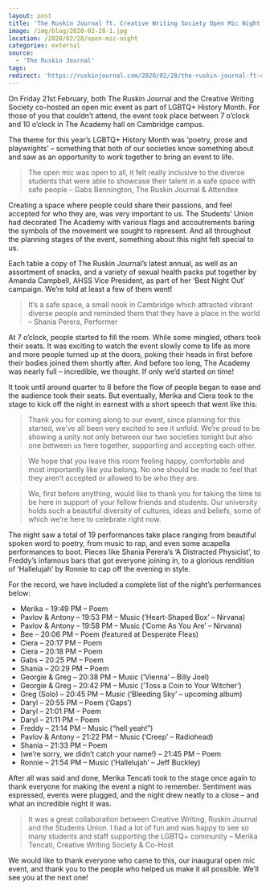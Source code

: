 ```yaml
---
layout: post
title: 'The Ruskin Journal ft. Creative Writing Society Open Mic Night'
image: /img/blog/2020-02-28-1.jpg
location: /2020/02/28/open-mic-night
categories: external
source:
  - 'The Ruskin Journal'
tags:
redirect: 'https://ruskinjournal.com/2020/02/28/the-ruskin-journal-ft-creative-writing-society-open-mic/'
---
```


On Friday 21st February, both The Ruskin Journal and the Creative Writing Society co-hosted an open mic event as part of LGBTQ+ History Month. For those of you that couldn’t attend, the event took place between 7 o’clock and 10 o’clock in The Academy hall on Cambridge campus.

The theme for this year’s LGBTQ+ History Month was ‘poetry, prose and playwrights’ – something that both of our societies know something about and saw as an opportunity to work together to bring an event to life.

>The open mic was open to all, it felt really inclusive to the diverse students that were able to showcase their talent in a safe space with safe people – Gabs Bennington, The Ruskin Journal & Attendee

Creating a space where people could share their passions, and feel accepted for who they are, was very important to us. The Students’ Union had decorated The Academy with various flags and accoutrements baring the symbols of the movement we sought to represent. And all throughout the planning stages of the event, something about this night felt special to us.

Each table a copy of The Ruskin Journal’s latest annual, as well as an assortment of snacks, and a variety of sexual health packs put together by Amanda Campbell, AHSS Vice President, as part of her ‘Best Night Out’ campaign. We’re told at least a few of them went!

>It’s a safe space, a small nook in Cambridge which attracted vibrant diverse people and reminded them that they have a place in the world – Shania Perera, Performer

At 7 o’clock, people started to fill the room. While some mingled, others took their seats. It was exciting to watch the event slowly come to life as more and more people turned up at the doors, poking their heads in first before their bodies joined them shortly after. And before too long, The Academy was nearly full – incredible, we thought. If only we’d started on time!

It took until around quarter to 8 before the flow of people began to ease and the audience took their seats. But eventually, Merika and Ciera took to the stage to kick off the night in earnest with a short speech that went like this:

> Thank you for coming along to our event, since planning for this started, we’ve all been very excited to see it unfold. We’re proud to be showing a unity not only between our two societies tonight but also one between us here together, supporting and accepting each other.

> We hope that you leave this room feeling happy, comfortable and most importantly like you belong. No one should be made to feel that they aren’t accepted or allowed to be who they are.

> We, first before anything, would like to thank you for taking the time to be here in support of your fellow friends and students. Our university holds such a beautiful diversity of cultures, ideas and beliefs, some of which we’re here to celebrate right now.

The night saw a total of 19 performances take place ranging from beautiful spoken word to poetry, from music to rap, and even some acapella performances to boot. Pieces like Shania Perera’s ‘A Distracted Physicist’, to Freddy’s infamous bars that got everyone joining in, to a glorious rendition of ‘Hallelujah’ by Ronnie to cap off the evening in style.

For the record, we have included a complete list of the night’s performances below:

- Merika – 19:49 PM – Poem
- Pavlov & Antony – 19:53 PM – Music (‘Heart-Shaped Box’ – Nirvana)
- Pavlov & Antony – 19:58 PM – Music (‘Come As You Are’ – Nirvana)
- Bee – 20:06 PM – Poem (featured at Desperate Fleas)
- Ciera – 20:17 PM – Poem
- Ciera – 20:18 PM – Poem
- Gabs – 20:25 PM – Poem
- Shania – 20:29 PM – Poem
- Georgie & Greg – 20:38 PM – Music (‘Vienna’ – Billy Joel)
- Georgie & Greg – 20:42 PM – Music (‘Toss a Coin to Your Witcher’)
- Greg (Solo) – 20:45 PM – Music (‘Bleeding Sky’ – upcoming album)
- Daryl – 20:55 PM – Poem (‘Gaps’)
- Daryl – 21:01 PM – Poem
- Daryl – 21:11 PM – Poem
- Freddy – 21:14 PM – Music (“hell yeah!”)
- Pavlov & Antony – 21:22 PM – Music (‘Creep’ – Radiohead)
- Shania – 21:33 PM – Poem
- (we’re sorry, we didn’t catch your name!) – 21:45 PM – Poem
- Ronnie – 21:54 PM – Music (‘Hallelujah’ – Jeff Buckley)

After all was said and done, Merika Tencati took to the stage once again to thank everyone for making the event a night to remember. Sentiment was expressed, events were plugged, and the night drew neatly to a close – and what an incredible night it was.

>It was a great collaboration between Creative Writing, Ruskin Journal and the Students Union. I had a lot of fun and was happy to see so many students and staff supporting the LGBTQ+ community – Merika Tencati, Creative Writing Society & Co-Host

We would like to thank everyone who came to this, our inaugural open mic event, and thank you to the people who helped us make it all possible. We’ll see you at the next one!
